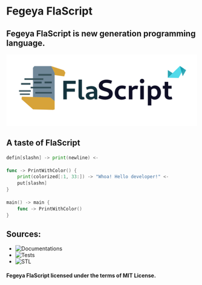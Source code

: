 # Fegeya FlaScript
## Fegeya FlaScript is new generation programming language.

![FlaScript](docs/resource/FlaScript.png)

## A taste of FlaScript
```go
defin[slashn] -> print(newline) <-

func -> PrintWithColor() {
    print(colorized[:1, 33:]) -> "Whoa! Hello developer!" <-
    put[slashn]
}

main() -> main {
    func -> PrintWithColor()
}
```

## Sources:
* ![Documentations](docs/documentation/)
* ![Tests](test/)
* ![STL](stdlib/)


#### Fegeya FlaScript licensed under the terms of MIT License.
